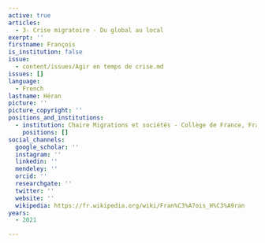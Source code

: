 ```yaml
---
active: true
articles:
  - 3- Crise migratoire - Du global au local
exerpt: ''
firstname: François
is_institution: false
issue:
  - content/issues/Agir en temps de crise.md
issues: []
language:
  - French
lastname: Héran
picture: ''
picture_copyright: ''
positions_and_institutions:
  - institution: Chaire Migrations et sociétés - Collège de France, France
    positions: []
social_channels:
  google_scholar: ''
  instagram: ''
  linkedin: ''
  mendeley: ''
  orcid: ''
  researchgate: ''
  twitter: ''
  website: ''
  wikipedia: https://fr.wikipedia.org/wiki/Fran%C3%A7ois_H%C3%A9ran
years:
  - 2021

---
```


